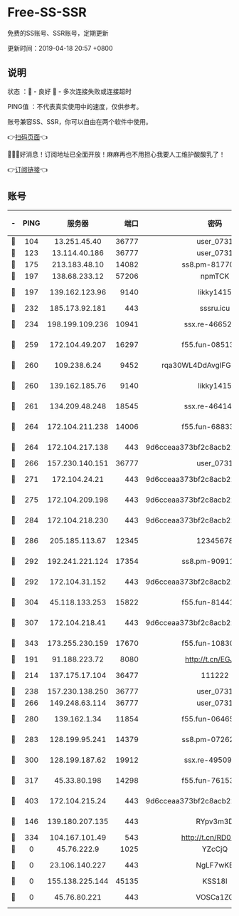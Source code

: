 # Free-SS-SSR

免费的SS账号、SSR账号，定期更新

更新时间：2019-04-18 20:57 +0800

## 说明

状态     ：🙂 - 良好 🙁 - 多次连接失败或连接超时

PING值   ：不代表真实使用中的速度，仅供参考。

账号兼容SS、SSR，你可以自由在两个软件中使用。

👉[扫码页面](https://liesauer.github.io/Free-SS-SSR/)👈

🎉🎉🎉好消息！订阅地址已全面开放！麻麻再也不用担心我要人工维护酸酸乳了！

👉[订阅链接](https://www.liesauer.net/yogurt/subscribe?ACCESS_TOKEN=DAYxR3mMaZAsaqUb)👈

## 账号

|-|PING|服务器|端口|密码|加密方式|区域|
|:----:|:----:|:-----:|-----:|:----:|:----:|:----:|
|🙂|104|13.251.45.40|36777|user_0731|chacha20|SG|
|🙂|123|13.114.40.186|36777|user_0731|chacha20|JP|
|🙂|175|213.183.48.10|14082|ss8.pm-81770176|rc4-md5|RU|
|🙂|197|138.68.233.12|57206|npmTCK|rc4-md5|US|
|🙂|197|139.162.123.96|9140|likky1415|aes-256-cfb|JP|
|🙂|232|185.173.92.181|443|sssru.icu|rc4-md5|RU|
|🙂|234|198.199.109.236|10941|ssx.re-46652544|aes-256-cfb|US|
|🙂|259|172.104.49.207|16297|f55.fun-08513752|aes-256-cfb|SG|
|🙂|260|109.238.6.24|9452|rqa30WL4DdAvgIFG6Fs3znzTa|aes-256-cfb|FR|
|🙂|260|139.162.185.76|9140|likky1415|aes-256-cfb|DE|
|🙂|261|134.209.48.248|18545|ssx.re-46414976|aes-256-cfb|US|
|🙂|264|172.104.211.238|14006|f55.fun-68833628|aes-256-cfb|US|
|🙂|264|172.104.217.138|443|9d6cceaa373bf2c8acb22e60b6a58be6|aes-256-cfb|US|
|🙂|266|157.230.140.151|36777|user_0731|chacha20|US|
|🙂|271|172.104.24.21|443|9d6cceaa373bf2c8acb22e60b6a58be6|aes-256-cfb|US|
|🙂|275|172.104.209.198|443|9d6cceaa373bf2c8acb22e60b6a58be6|aes-256-cfb|US|
|🙂|284|172.104.218.230|443|9d6cceaa373bf2c8acb22e60b6a58be6|aes-256-cfb|US|
|🙂|286|205.185.113.67|12345|12345678|aes-256-cfb|US|
|🙂|292|192.241.221.124|17354|ss8.pm-90911849|aes-256-cfb|US|
|🙂|292|172.104.31.152|443|9d6cceaa373bf2c8acb22e60b6a58be6|aes-256-cfb|US|
|🙂|304|45.118.133.253|15822|f55.fun-81441070|aes-256-cfb|SG|
|🙂|307|172.104.218.41|443|9d6cceaa373bf2c8acb22e60b6a58be6|aes-256-cfb|US|
|🙂|343|173.255.230.159|17670|f55.fun-10830898|aes-256-cfb|US|
|🙂|191|91.188.223.72|8080|http://t.cn/EGJIyrl|rc4-md5|RU|
|🙂|214|137.175.17.104|36477|111222|aes-256-cfb|US|
|🙂|238|157.230.138.250|36777|user_0731|chacha20|US|
|🙂|266|149.248.63.114|36777|user_0731|chacha20|CA|
|🙂|280|139.162.1.34|11854|f55.fun-06465313|aes-256-cfb|SG|
|🙂|283|128.199.95.241|14379|ss8.pm-07262582|aes-256-cfb|SG|
|🙂|300|128.199.187.62|19912|ssx.re-49509781|aes-256-cfb|SG|
|🙂|317|45.33.80.198|14298|f55.fun-76153694|aes-256-cfb|US|
|🙂|403|172.104.215.24|443|9d6cceaa373bf2c8acb22e60b6a58be6|aes-256-cfb|US|
|🙁|146|139.180.207.135|443|RYpv3m3D|aes-256-cfb|JP|
|🙁|334|104.167.101.49|543|http://t.cn/RD0D7sx|rc4-md5|CA|
|🙁|0|45.76.222.9|1025|YZcCjQ|rc4-md5|JP|
|🙁|0|23.106.140.227|443|NgLF7wKB|aes-256-cfb|US|
|🙁|0|155.138.225.144|45135|KSS18l|rc4-md5|US|
|🙁|0|45.76.80.221|443|VOSCa1ZG|aes-256-cfb|DE|
